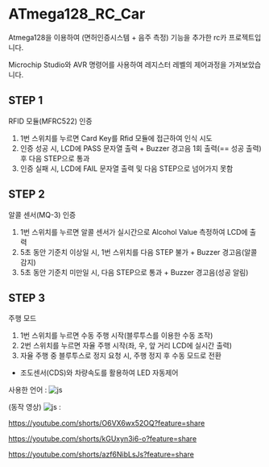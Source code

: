 # ATmega128_RC_Car
Atmega128을 이용하여 (면허인증시스템 + 음주 측정) 기능을 추가한 rc카 프로젝트입니다.

Microchip Studio와 AVR 명령어를 사용하여 레지스터 레벨의 제어과정을 가져보았습니다.

## STEP 1
RFID 모듈(MFRC522) 인증

1. 1번 스위치를 누르면 Card Key를 Rfid 모듈에 접근하여 인식 시도
2. 인증 성공 시, LCD에 PASS 문자열 출력 + Buzzer 경고음 1회 출력(== 성공 출력)후 다음 STEP으로 통과
3. 인증 실패 시, LCD에 FAIL 문자열 출력 및 다음 STEP으로 넘어가지 못함

## STEP 2
알콜 센서(MQ-3) 인증

1. 1번 스위치를 누르면 알콜 센서가 실시간으로 Alcohol Value 측정하여 LCD에 출력
2. 5초 동안 기준치 이상일 시, 1번 스위치를 다음 STEP 불가 + Buzzer 경고음(알콜 감지)
3. 5초 동안 기준치 미만일 시, 다음 STEP으로 통과 + Buzzer 경고음(성공 알림)

## STEP 3
주행 모드

1. 1번 스위치를 누르면 수동 주행 시작(블루투스를 이용한 수동 조작)
2. 2번 스위치를 누르면 자율 주행 시작(좌, 우, 앞 거리 LCD에 실시간 출력)
3. 자율 주행 중 블루투스로 정지 요청 시, 주행 정지 후 수동 모드로 전환

+ 조도센서(CDS)와 차량속도를 활용하여 LED 자동제어



사용한 언어 : ![js](https://img.shields.io/badge/C-00599C?style=for-the-badge&logo=c&logoColor=white)

(동작 영상) ![js](https://img.shields.io/badge/YouTube-FF0000?style=for-the-badge&logo=youtube&logoColor=white) : 

https://youtube.com/shorts/O6VX6wx52OQ?feature=share

https://youtube.com/shorts/kGUxyn3i6-o?feature=share

https://youtube.com/shorts/azf6NibLsJs?feature=share

